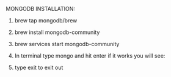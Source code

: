 MONGODB INSTALLATION:

1. brew tap mongodb/brew
2. brew install mongodb-community
3. brew services start mongodb-community

4. In terminal type mongo and hit enter if it works you will see:

   >

5. type exit to exit out
